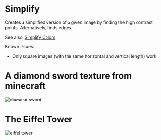 # Simplify
Creates a simplified version of a given image by finding the high contrast points. Alternatively, finds edges.

See also: [Simplify Colors](https://github.com/EgeEken/Simplify-Color)

Known issues:
- Only square images (with the same horizontal and vertical length) work

# A diamond sword texture from minecraft
![diamond sword](https://user-images.githubusercontent.com/96302110/165158714-77f4cae7-b1df-4972-8a26-0b6b2713eec7.png)



# The Eiffel Tower

![eiffel tower](https://user-images.githubusercontent.com/96302110/165160112-1e23cbc3-af04-4b4e-aa02-115c3e7fd922.png)
